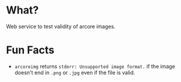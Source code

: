 What?
==============
Web service to test validity of arcore images.



Fun Facts
=============
- `arcoreimg` returns `stderr: Unsupported image format.` if the image doesn't end in `.png` or `.jpg` even if the file is valid.

